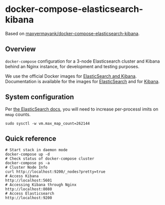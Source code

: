# docker-compose-elasticsearch-kibana

Based on [maxyermayank/docker-compose-elasticsearch-kibana](https://github.com/maxyermayank/docker-compose-elasticsearch-kibana/).

## Overview

`docker-compose` configuration for a 3-node Elasticsearch cluster and Kibana behind an Nginx instance, for development
and testing purposes.

We use the official Docker images for [ElasticSearch and Kibana](https://www.docker.elastic.co/).  Documentation is
available for the images for [ElasticSearch](https://www.elastic.co/guide/en/elasticsearch/reference/current/docker.html) and for [Kibana](https://www.elastic.co/guide/en/kibana/current/docker.html).

## System configuration

Per [the ElasticSearch docs](https://www.elastic.co/guide/en/elasticsearch/reference/current/vm-max-map-count.html), you
will need to increase per-processl imits on `mmap` counts.

```
sudo sysctl -w vm.max_map_count=262144
```

## Quick reference

```
# Start stack in daemon mode
docker-compose up -d
# Check status of docker-compose cluster
docker-compose ps -a
# Cluster Node Info
curl http://localhost:9200/_nodes?pretty=true
# Access Kibana
http://localhost:5601
# Accessing Kibana through Nginx
http://localhost:8080
# Access Elasticsearch
http://localhost:9200
```

